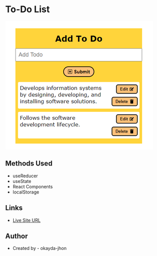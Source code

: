 # To-Do List

![](./screenshot.png)

## Methods Used

- useReducer
- useState
- React Components
- localStorage

## Links

- [Live Site URL](https://jhon-okayda-todo.netlify.app/)

## Author

- Created by - okayda-jhon
